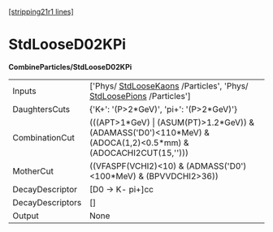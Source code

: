 [[stripping21r1 lines]](./stripping21r1-commonparticles)

# StdLooseD02KPi

**CombineParticles/StdLooseD02KPi**

|                  |                                                                                                                                          |
|------------------|------------------------------------------------------------------------------------------------------------------------------------------|
| Inputs           | ['Phys/ [StdLooseKaons](./stripping21r1-stdloosekaons) /Particles', 'Phys/ [StdLoosePions](./stripping21r1-stdloosepions) /Particles'] |
| DaughtersCuts    | {'K+': '(P\>2\*GeV)', 'pi+': '(P\>2\*GeV)'}                                                                                              |
| CombinationCut   | (((APT\>1\*GeV) \| (ASUM(PT)\>1.2\*GeV)) & (ADAMASS('D0')\<110\*MeV) & (ADOCA(1,2)\<0.5\*mm) & (ADOCACHI2CUT(15,'')))                    |
| MotherCut        | ((VFASPF(VCHI2)\<10) & (ADMASS('D0')\<100\*MeV) & (BPVVDCHI2\>36))                                                                       |
| DecayDescriptor  | [D0 -\> K- pi+]cc                                                                                                                      |
| DecayDescriptors | []                                                                                                                                     |
| Output           | None                                                                                                                                     |
